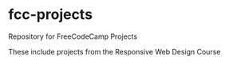 # fcc-projects
Repository for FreeCodeCamp Projects
<p>These include projects from the Responsive Web Design Course</p>
